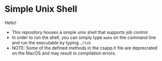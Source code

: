 # Simple Unix Shell

Hello!

- This repository houses a simple unix shell that supports job control
- In order to run the shell, you can simply type ```make``` on the command line and run the executable by typing ```./tsh```
- NOTE: Some of the defined methods in the csapp.h file are deprecrated on the MacOS and may result in compilation errors.

